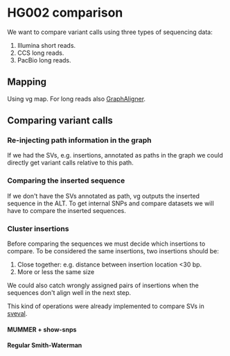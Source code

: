 # HG002 comparison

We want to compare variant calls using three types of sequencing data:

1. Illumina short reads.
1. CCS long reads.
1. PacBio long reads.


## Mapping

Using vg map. For long reads also [GraphAligner](https://github.com/maickrau/GraphAligner).

## Comparing variant calls

### Re-injecting path information in the graph

If we had the SVs, e.g. insertions, annotated as paths in the graph we could directly get variant calls relative to this path.

### Comparing the inserted sequence

If we don't have the SVs annotated as path, vg outputs the inserted sequence in the ALT.
To get internal SNPs and compare datasets we will have to compare the inserted sequences.

### Cluster insertions

Before comparing the sequences we must decide which insertions to compare. 
To be considered the same insertions, two insertions should be:

1. Close together: e.g. distance between insertion location <30 bp.
1. More or less the same size

We could also catch wrongly assigned pairs of insertions when the sequences don't align well in the next step.

This kind of operations were already implemented to compare SVs in [sveval](https://github.com/jmonlong/sveval).

#### MUMMER + show-snps

#### Regular Smith-Waterman
